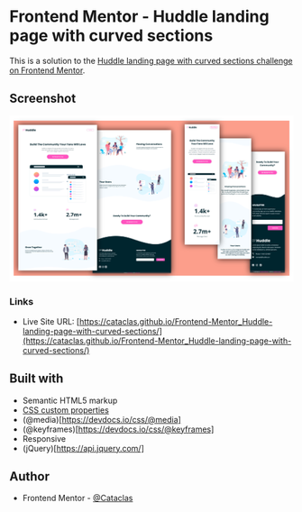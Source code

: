 # Frontend Mentor - Huddle landing page with curved sections

This is a solution to the [Huddle landing page with curved sections challenge on Frontend Mentor](https://www.frontendmentor.io/challenges/huddle-landing-page-with-curved-sections-5ca5ecd01e82137ec91a50f2). 


## Screenshot

<img src="screenshot/screen.png">


### Links

- Live Site URL: [https://cataclas.github.io/Frontend-Mentor_Huddle-landing-page-with-curved-sections/](https://cataclas.github.io/Frontend-Mentor_Huddle-landing-page-with-curved-sections/)


## Built with

- Semantic HTML5 markup
- [CSS custom properties](https://devdocs.io/css/)
- (@media)[https://devdocs.io/css/@media]
- (@keyframes)[https://devdocs.io/css/@keyframes]
- Responsive
- (jQuery)[https://api.jquery.com/]
 

## Author

- Frontend Mentor - [@Cataclas](https://www.frontendmentor.io/profile/Cataclas)